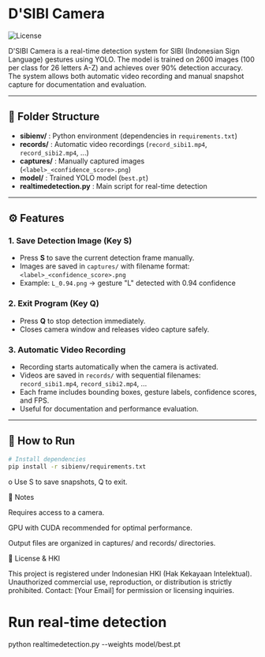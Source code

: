 # D'SIBI Camera

![License](https://img.shields.io/badge/License-MIT-yellow.svg)

D'SIBI Camera is a real-time detection system for SIBI (Indonesian Sign Language) gestures using YOLO. The model is trained on 2600 images (100 per class for 26 letters A-Z) and achieves over 90% detection accuracy. The system allows both automatic video recording and manual snapshot capture for documentation and evaluation.

---

## 📂 Folder Structure
- **sibienv/** : Python environment (dependencies in `requirements.txt`)  
- **records/** : Automatic video recordings (`record_sibi1.mp4`, `record_sibi2.mp4`, ...)  
- **captures/** : Manually captured images (`<label>_<confidence_score>.png`)  
- **model/** : Trained YOLO model (`best.pt`)  
- **realtimedetection.py** : Main script for real-time detection  

---

## ⚙️ Features

### 1. Save Detection Image (Key **S**)
- Press **S** to save the current detection frame manually.  
- Images are saved in `captures/` with filename format: `<label>_<confidence_score>.png`  
- Example: `L_0.94.png` → gesture "L" detected with 0.94 confidence  

### 2. Exit Program (Key **Q**)
- Press **Q** to stop detection immediately.  
- Closes camera window and releases video capture safely.  

### 3. Automatic Video Recording
- Recording starts automatically when the camera is activated.  
- Videos are saved in `records/` with sequential filenames:  
  `record_sibi1.mp4`, `record_sibi2.mp4`, ...  
- Each frame includes bounding boxes, gesture labels, confidence scores, and FPS.  
- Useful for documentation and performance evaluation.  

---

## 🚀 How to Run
```bash
# Install dependencies
pip install -r sibienv/requirements.txt
```
o Use S to save snapshots, Q to exit.

📝 Notes

Requires access to a camera.

GPU with CUDA recommended for optimal performance.

Output files are organized in captures/ and records/ directories.

📜 License & HKI

This project is registered under Indonesian HKI (Hak Kekayaan Intelektual).
Unauthorized commercial use, reproduction, or distribution is strictly prohibited.
Contact: [Your Email] for permission or licensing inquiries.

# Run real-time detection
python realtimedetection.py --weights model/best.pt
